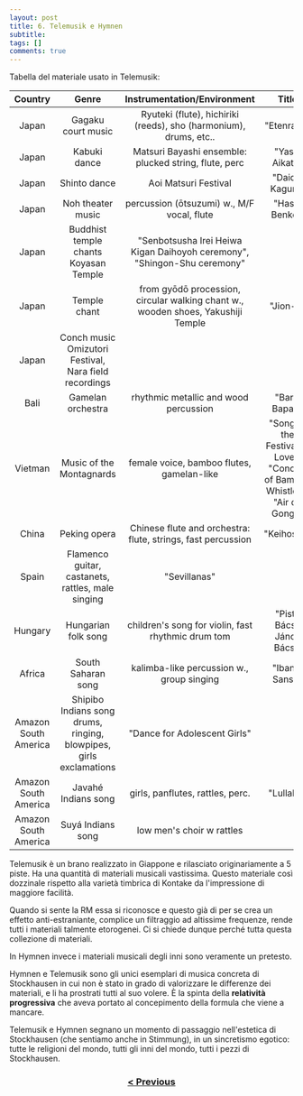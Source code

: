 ```yaml
---
layout: post
title: 6. Telemusik e Hymnen
subtitle:
tags: []
comments: true
---
```


Tabella del materiale usato in Telemusik:

|Country|Genre|Instrumentation/Environment|Title|
|:---:|:---:|:---:|:---:|
|Japan|Gagaku court music|Ryuteki (flute), hichiriki (reeds), sho (harmonium), drums, etc..|"Etenraku"|
|Japan|Kabuki dance|Matsuri Bayashi ensemble: plucked string, flute, perc|"Yasai Aikata"|
|Japan|Shinto dance|Aoi Matsuri Festival|"Daidai Kagura"|
|Japan|Noh theater music|percussion (ōtsuzumi) w., M/F vocal, flute|"Hashi Benkei"|
|Japan|Buddhist temple chants Koyasan Temple|"Senbotsusha Irei Heiwa Kigan Daihoyoh ceremony", "Shingon-Shu ceremony"|
|Japan|Temple chant|from gyōdō procession, circular walking chant w., wooden shoes, Yakushiji Temple|"Jion-e"|
|Japan|Conch music Omizutori Festival, Nara field recordings|
|Bali|Gamelan orchestra|rhythmic metallic and wood percussion|"Baris Bapan"|
|Vietman|Music of the Montagnards|female voice, bamboo flutes, gamelan-like|"Song of the Festival of Love", "Concert of Bamboo Whistles", "Air de Gongs"|
|China|Peking opera|Chinese flute and orchestra: flute, strings, fast percussion|"Keihosau"|
|Spain|Flamenco guitar, castanets, rattles, male singing|"Sevillanas"|
|Hungary|Hungarian folk song|children's song for violin, fast rhythmic drum tom|"Pista Bácsi, János Bácsi"|
|Africa|South Saharan song|kalimba-like percussion w., group singing|"Ibani-Sansa"|
|Amazon South America|Shipibo Indians song drums, ringing, blowpipes, girls exclamations|"Dance for Adolescent Girls"|
|Amazon South America|Javahé Indians song|girls, panflutes, rattles, perc.|"Lullaby"|
|Amazon South America|Suyá Indians song|low men's choir w rattles||

Telemusik è un brano realizzato in Giappone e rilasciato originariamente a 5 piste. Ha una quantità
di materiali musicali vastissima. Questo materiale così dozzinale rispetto alla varietà timbrica di
Kontake da l'impressione di maggiore facilità.

Quando si sente la RM essa si riconosce e questo già di per se crea un effetto anti-estraniante,
complice un filtraggio ad altissime frequenze, rende tutti i materiali talmente etorogenei. Ci si
chiede dunque perché tutta questa collezione di materiali.

In Hymnen invece i materiali musicali degli inni sono veramente un pretesto.

Hymnen e Telemusik sono gli unici esemplari di musica concreta di Stockhausen in cui non è stato
in grado di valorizzare le differenze dei materiali, e li ha prostrati tutti al suo volere. È la spinta
della **relatività progressiva** che aveva portato al concepimento della formula che viene a mancare.

Telemusik e Hymnen segnano un momento di passaggio nell'estetica di Stockhausen (che sentiamo
anche in Stimmung), in un sincretismo egotico: tutte le religioni del mondo, tutti gli inni del mondo,
tutti i pezzi di Stockhausen.

<h3 style="text-align:center">
<a href="https://velitch.github.io/velitch/2021-11-02-05_01_relazione_mikrofonie_i/">< Previous </a>
</h3>
